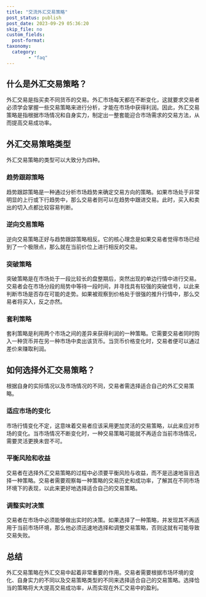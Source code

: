 ```yaml
---
title: "交流外汇交易策略"
post_status: publish
post_date: 2023-09-29 05:36:20
skip_file: no
custom_fields: 
  post-format: 
taxonomy:
  category:
        - "faq"
---
```


## 什么是外汇交易策略？

外汇交易是指买卖不同货币的交易。外汇市场每天都在不断变化，这就要求交易者必须学会掌握一些交易策略来进行分析，才能在市场中获得利润。因此，外汇交易策略是指根据市场情况和自身实力，制定出一整套能迎合市场需求的交易方法，从而提高交易成功率。

## 外汇交易策略类型

外汇交易策略的类型可以大致分为四种。

### 趋势跟踪策略

趋势跟踪策略是一种通过分析市场趋势来确定交易方向的策略。如果市场处于非常明显的上行或下行趋势中，那么交易者则可以在趋势中跟进交易。此时，买入和卖出的切入点都比较容易判断。

### 逆向交易策略

逆向交易策略正好与趋势跟踪策略相反。它的核心理念是如果交易者觉得市场已经到了一个极限点，那么就在当前价位上进行相反的交易。

### 突破策略

突破策略是在市场处于一段比较长的盘整期后，突然出现的单边行情中进行交易。交易者会在市场分段的局势中等待一段时间，并寻找具有较强的突破信号，以此来判断市场是否存在可能的走势。如果被观察到价格处于很强的推升行情中，那么交易者将买入，反之亦然。

### 套利策略

套利策略是利用两个市场之间的差异来获得利润的一种策略。它需要交易者同时购入一种货币并在另一种市场中卖出该货币。当货币价格变化时，交易者便可以通过差价来赚取利润。

## 如何选择外汇交易策略？

根据自身的实际情况以及市场情况的不同，交易者需选择适合自己的外汇交易策略。

### 适应市场的变化

市场行情变化不定，这意味着交易者应该采用更加灵活的交易策略，以此来应对市场的变化。当市场情况不断变化时，一种交易策略可能就不再适合当前市场情况，需要灵活更换未尝不可。

### 平衡风险和收益

交易者在选择外汇交易策略的过程中必须要平衡风险与收益，而不是迅速地盲目选择一种策略。交易者需要观察每一种策略的交易历史和成功率，了解其在不同市场环境下的表现，以此来更好地选择适合自己的交易策略。

### 调整实时决策

交易者在市场中必须能够做出实时的决策。如果选择了一种策略，并发现其不再适用于当前市场环境，那么他必须迅速地选择和调整交易策略，否则这就有可能导致交易失败。

## 总结

外汇交易策略在外汇交易中起着非常重要的作用。交易者需要根据市场环境的变化、自身实力的不同以及交易策略类型的不同来选择适合自己的交易策略。选择恰当的策略将大大提高交易成功率，从而实现在外汇交易中的盈利。
